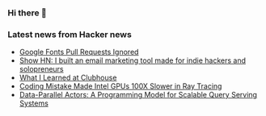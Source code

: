 ### Hi there 👋

<!--
**arashid-sh/arashid-sh** is a ✨ _special_ ✨ repository because its `README.md` (this file) appears on your GitHub profile.

Here are some ideas to get you started:

- 🔭 I’m currently working on ...
- 🌱 I’m currently learning ...
- 👯 I’m looking to collaborate on ...
- 🤔 I’m looking for help with ...
- 💬 Ask me about ...
- 📫 How to reach me: ...
- 😄 Pronouns: ...
- ⚡ Fun fact: ...
-->

### Latest news from Hacker news
<!-- BLOG-POST-LIST:START -->
- [Google Fonts Pull Requests Ignored](https://news.ycombinator.com/item?id=32229762)
- [Show HN: I built an email marketing tool made for indie hackers and solopreneurs](https://www.useplunk.com)
- [What I Learned at Clubhouse](https://anu.substack.com/p/what-i-learned-at-clubhouse-)
- [Coding Mistake Made Intel GPUs 100X Slower in Ray Tracing](https://www.tomshardware.com/news/intel-gpu-100x-performance-ray-tracing)
- [Data-Parallel Actors: A Programming Model for Scalable Query Serving Systems](https://www.micahlerner.com/2022/06/04/data-parallel-actors-a-programming-model-for-scalable-query-serving-systems.html)
<!-- BLOG-POST-LIST:END -->
